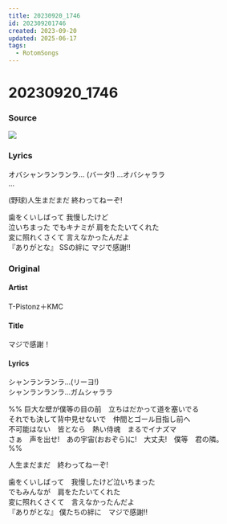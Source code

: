 ```yaml
---
title: 20230920_1746
id: 202309201746
created: 2023-09-20
updated: 2025-06-17
tags:
  - RotomSongs
---
```

# 20230920_1746

### Source

![](https://x.com/Starlystrongest/status/1704416643873743113)

### Lyrics

オバシャンランランラ… (バータ!) …オバシャララ  
…  

(野球)人生まだまだ 終わってねーぞ!  

歯をくいしばって 我慢したけど  
泣いちまった でもキナミが 肩をたたいてくれた  
変に照れくさくて 言えなかったんだよ  
『ありがとな』 SSの絆に マジで感謝!!  

### Original

#### Artist

T-Pistonz＋KMC

#### Title

マジで感謝！

#### Lyrics

シャンランランラ…(リーヨ!)  
シャンランランラ…ガムシャララ  
 
%%
巨大な壁が僕等の目の前　立ちはだかって道を塞いでる  
それでも決して背中見せないで　仲間とゴール目指し前へ  
不可能はない　皆となら　熱い侍魂　まるでイナズマ  
さぁ　声を出せ!　あの宇宙(おおぞら)に!　大丈夫!　僕等　君の隣。  
 %%

人生まだまだ　終わってねーぞ!  
  
歯をくいしばって　我慢したけど泣いちまった  
でもみんなが　肩をたたいてくれた  
変に照れくさくて　言えなかったんだよ  
『ありがとな』 僕たちの絆に　マジで感謝!!  

